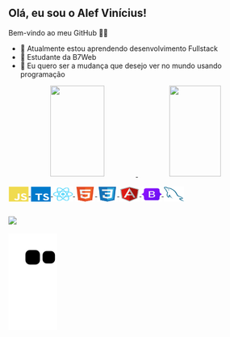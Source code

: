 ## Olá, eu sou o Alef Vinícius! 

Bem-vindo ao meu GitHub 🖖🏻

- 🌱 Atualmente estou aprendendo desenvolvimento Fullstack
- 🚀 Estudante da B7Web
- 💭 Eu quero ser a mudança que desejo ver no mundo usando programação

<div align="center">
  <a href="https://github.com/alefvini">
  <img height="180em" width="46%" src="https://tiny.one-readme-stats.vercel.app/api?username=alefvini&show_icons=true&theme=radical&include_all_commits=true&count_private=true"/>
  <img height="180em" width="45%" src="https://github-readme-stats.vercel.app/api/top-langs/?username=alefvini&layout=compact&langs_count=7&theme=radical"/>
</div>
<div style="display: inline_block"><br>
  <img align="center" alt="Alef-Js" height="30" width="40" src="https://raw.githubusercontent.com/devicons/devicon/master/icons/javascript/javascript-plain.svg">
  <img align="center" alt="Alef-Ts" height="30" width="40" src="https://raw.githubusercontent.com/devicons/devicon/master/icons/typescript/typescript-plain.svg">
  <img align="center" alt="Alef-React" height="30" width="40" src="https://raw.githubusercontent.com/devicons/devicon/master/icons/react/react-original.svg">
  <img align="center" alt="Alef-HTML" height="30" width="40" src="https://raw.githubusercontent.com/devicons/devicon/master/icons/html5/html5-original.svg">
  <img align="center" alt="Alef-CSS" height="30" width="40" src="https://raw.githubusercontent.com/devicons/devicon/master/icons/css3/css3-original.svg">
  <img align="center" alt="Alef-Angular" height="30" width="40" src="https://raw.githubusercontent.com/devicons/devicon/master/icons/angularjs/angularjs-original.svg">
  <img align="center" alt="Alef-Bootstrap" height="30" width="40" src="https://raw.githubusercontent.com/devicons/devicon/master/icons/bootstrap/bootstrap-original.svg">
  <img align="center" alt="Alef-MySQL" height="30" width="40" src="https://raw.githubusercontent.com/devicons/devicon/master/icons/mysql/mysql-original.svg">
</div>
 
##

<div>
<a href="https://https://www.linkedin.com/in/alefvini/" target="_blank"><img src="https://img.shields.io/badge/-LinkedIn-%230077B5?style=for-the-badge&logo=linkedin&logoColor=white" target="_blank"></a> 
</div>
   
![snake_gif](https://github.com/alefvini/alefvini/blob/output/github-contribution-grid-snake.svg)
  
    

  
